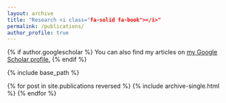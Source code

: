 ```yaml
---
layout: archive
title: "Research <i class="fa-solid fa-book"></i>"
permalink: /publications/
author_profile: true
---
```


{% if author.googlescholar %}
You can also find my articles on <u><a href="{{author.googlescholar}}">my Google Scholar profile</a>.</u>
{% endif %}

{% include base_path %}

{% for post in site.publications reversed %}
{% include archive-single.html %}
{% endfor %}
